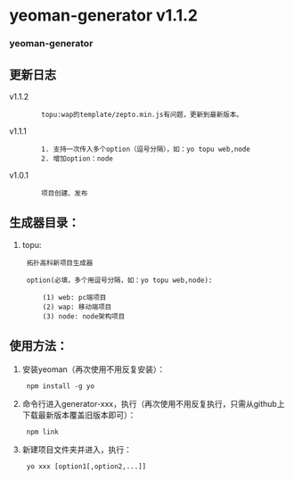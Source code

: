 # yeoman-generator v1.1.2
### yeoman-generator

更新日志
--------------
v1.1.2

	        topu:wap的template/zepto.min.js有问题，更新到最新版本。

v1.1.1

	        1. 支持一次传入多个option（逗号分隔），如：yo topu web,node
	        2. 增加option：node

v1.0.1

	        项目创建、发布


生成器目录：
-------------
1. topu:

		拓扑高科新项目生成器
		
		option(必填，多个用逗号分隔，如：yo topu web,node):

			(1) web: pc端项目
			(2) wap: 移动端项目
			(3) node: node架构项目
        

使用方法：
-------------

1. 安装yeoman（再次使用不用反复安装）：
		
		npm install -g yo

2. 命令行进入generator-xxx，执行（再次使用不用反复执行，只需从github上下载最新版本覆盖旧版本即可）：

		npm link

3. 新建项目文件夹并进入，执行：

		yo xxx [option1[,option2,...]]